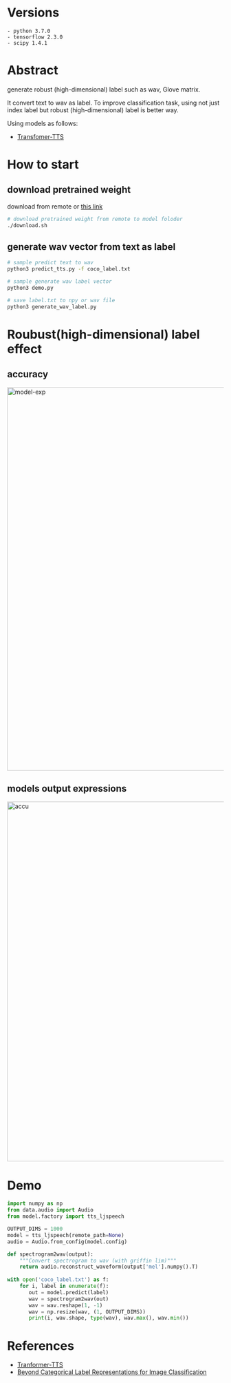 # Versions
```
- python 3.7.0
- tensorflow 2.3.0
- scipy 1.4.1
```

# Abstract 

generate robust (high-dimensional) label such as wav, Glove matrix.

It convert text to wav as label.
To improve classification task, using not just index label but robust (high-dimensional) label is better way.

Using models as follows:
- [Transfomer-TTS](https://github.com/as-ideas/TransformerTTS)

# How to start

## download pretrained weight
download from remote or [this link](https://drive.google.com/file/d/1D7IMwgTxTNmhAXoNPMv0ZMXsXxwn2cc9/view?usp=sharing)
```zsh
# download pretrained weight from remote to model foloder
./download.sh
```

## generate wav vector from text as label
```zsh
# sample predict text to wav
python3 predict_tts.py -f coco_label.txt

# sample generate wav label vector
python3 demo.py

# save label.txt to npy or wav file
python3 generate_wav_label.py 
```


# Roubust(high-dimensional) label effect

## accuracy 

<img width="891" alt="model-exp" src="https://user-images.githubusercontent.com/48679574/171634982-590b8e21-f6ba-48b3-a1f1-27918041e58b.png">

## models output expressions

<img width="836" alt="accu" src="https://user-images.githubusercontent.com/48679574/171634992-6a04accf-3356-47ae-a76c-19380c2f94ff.png">


# Demo 

```python
import numpy as np
from data.audio import Audio
from model.factory import tts_ljspeech

OUTPUT_DIMS = 1000
model = tts_ljspeech(remote_path=None)
audio = Audio.from_config(model.config)

def spectrogram2wav(output):
    """Convert spectrogram to wav (with griffin lim)"""
    return audio.reconstruct_waveform(output['mel'].numpy().T)
    
with open('coco_label.txt') as f:
    for i, label in enumerate(f):
       out = model.predict(label)
       wav = spectrogram2wav(out)
       wav = wav.reshape(1, -1)
       wav = np.resize(wav, (1, OUTPUT_DIMS))
       print(i, wav.shape, type(wav), wav.max(), wav.min())
```


# References
- [Tranformer-TTS](https://github.com/as-ideas/TransformerTTS)
- [Beyond Categorical Label Representations for Image Classification](https://arxiv.org/abs/2104.02226)
